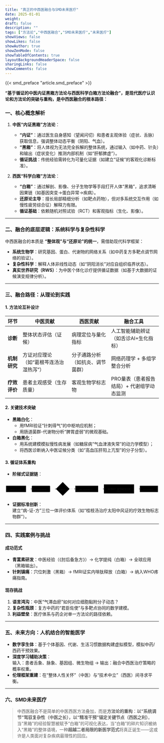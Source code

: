 ```yaml
---
title: "真正的中西医融合与SMD未来医疗"
date: 2025-01-01
weight: 
draft: false
description: ""
tags: ["方法论","中西医融合","SMD未来医疗","未来医疗"]
showViews: false
showLikes: false
showAuthor: true
showZenMode: false
showTableOfContents: true
layoutBackgroundHeaderSpace: false
sharingLinks: false
showComments: false
---
```


{{< smd_preface "article.smd_preface" >}}


<b>“基于循证的中医内证黑箱方法论与西医科学白箱方法论融合”，是现代医疗认识论和方法论的突破与重构，是中西医融合的根本路径：</b>

### **一、核心概念解析**
1. **中医“内证黑箱”方法论**：
   - **“内证”**：通过医生自身感知（望闻问切）和患者主观体验（症状、舌脉）获取信息，强调整体动态平衡（阴阳、气血）。
   - **“黑箱”**：将人体视为无法完全拆解的整体系统，通过输入（如中药、针灸）和输出（症状变化）推测内部机制（如“肝郁脾虚”）。
   - **循证挑战**：传统经验需转化为可量化证据（如建立“证候”的客观化诊断标准）。

2. **西医“科学白箱”方法论**：
   - **“白箱”**：通过解剖、影像、分子生物学等手段打开人体“黑箱”，追求清晰因果链（如基因突变→蛋白异常→疾病）。
   - **还原论主导**：擅长局部精细分析（如靶点药物），但对多系统交互作用（如慢性疲劳综合征）解释力有限。
   - **循证基础**：依赖随机对照试验（RCT）和客观指标（生化、影像）。

---

### **二、融合的底层逻辑：系统科学与复杂性科学**
中西医融合的本质是 **“整体观”与“还原论”的统一**，需借助现代科学框架：
- **系统生物学**：研究基因、蛋白、代谢物的网络关系（如中药复方多靶点调节网络的验证）。
- **复杂性科学**：解释人体非线性动态（如“阴阳消长”对应自组织临界状态）。
- **真实世界研究（RWS）**：为中医个体化诊疗提供循证数据（如基于大数据的证候演变规律分析）。

---

### **三、融合路径：从理论到实践**
#### **1. 方法论互补设计**
| **环节**       | 中医贡献                | 西医贡献                | 融合工具                     |
|----------------|-------------------------|-------------------------|------------------------------|
| **诊断**       | 整体状态评估（证候）    | 病理定位与量化指标      | 人工智能辅助辨证（如舌诊AI+生化指标） |
| **机制研究**   | 方证对应理论（如“葛根芩连汤治湿热泻”） | 分子通路分析（如抗炎、调节菌群） | 网络药理学 + 多组学整合分析    |
| **疗效评价**   | 患者主观感受（生存质量） | 客观生物学标志物        | PRO量表（患者报告结局）+ 代谢组学动态监测 |

#### **2. 关键技术突破**
- **黑箱白化**：  
  - 用fMRI验证“针刺得气”的中枢响应机制；  
  - 用肠道菌群-代谢物分析“脾胃虚弱”的微观基础。
- **白箱黑化**：  
  - 用系统建模模拟慢性病发展（如糖尿病“气血津液失常”的动力学模型）；  
  - 将西医诊断纳入中医证候分类（如“高血压肝阳上亢型”的分子分型）。

#### **3. 循证体系重构**
- **阶梯式证据链**：  


<?xml version="1.0" encoding="UTF-8"?>
<svg xmlns:xlink="http://www.w3.org/1999/xlink" aria-roledescription="flowchart-v2" role="graphics-document document" viewBox="0 0 1326.4000244140625 134" style="max-width: 100%;" class="flowchart" xmlns="http://www.w3.org/2000/svg" width="100%" id="mermaid-svg-3" height="100%"><style>#mermaid-svg-3{font-family:"trebuchet ms",verdana,arial,sans-serif;font-size:16px;fill:#ccc;}@keyframes edge-animation-frame{from{stroke-dashoffset:0;}}@keyframes dash{to{stroke-dashoffset:0;}}#mermaid-svg-3 .edge-animation-slow{stroke-dasharray:9,5!important;stroke-dashoffset:900;animation:dash 50s linear infinite;stroke-linecap:round;}#mermaid-svg-3 .edge-animation-fast{stroke-dasharray:9,5!important;stroke-dashoffset:900;animation:dash 20s linear infinite;stroke-linecap:round;}#mermaid-svg-3 .error-icon{fill:#a44141;}#mermaid-svg-3 .error-text{fill:#ddd;stroke:#ddd;}#mermaid-svg-3 .edge-thickness-normal{stroke-width:1px;}#mermaid-svg-3 .edge-thickness-thick{stroke-width:3.5px;}#mermaid-svg-3 .edge-pattern-solid{stroke-dasharray:0;}#mermaid-svg-3 .edge-thickness-invisible{stroke-width:0;fill:none;}#mermaid-svg-3 .edge-pattern-dashed{stroke-dasharray:3;}#mermaid-svg-3 .edge-pattern-dotted{stroke-dasharray:2;}#mermaid-svg-3 .marker{fill:lightgrey;stroke:lightgrey;}#mermaid-svg-3 .marker.cross{stroke:lightgrey;}#mermaid-svg-3 svg{font-family:"trebuchet ms",verdana,arial,sans-serif;font-size:16px;}#mermaid-svg-3 p{margin:0;}#mermaid-svg-3 .label{font-family:"trebuchet ms",verdana,arial,sans-serif;color:#ccc;}#mermaid-svg-3 .cluster-label text{fill:#F9FFFE;}#mermaid-svg-3 .cluster-label span{color:#F9FFFE;}#mermaid-svg-3 .cluster-label span p{background-color:transparent;}#mermaid-svg-3 .label text,#mermaid-svg-3 span{fill:#ccc;color:#ccc;}#mermaid-svg-3 .node rect,#mermaid-svg-3 .node circle,#mermaid-svg-3 .node ellipse,#mermaid-svg-3 .node polygon,#mermaid-svg-3 .node path{fill:#1f2020;stroke:#ccc;stroke-width:1px;}#mermaid-svg-3 .rough-node .label text,#mermaid-svg-3 .node .label text,#mermaid-svg-3 .image-shape .label,#mermaid-svg-3 .icon-shape .label{text-anchor:middle;}#mermaid-svg-3 .node .katex path{fill:#000;stroke:#000;stroke-width:1px;}#mermaid-svg-3 .rough-node .label,#mermaid-svg-3 .node .label,#mermaid-svg-3 .image-shape .label,#mermaid-svg-3 .icon-shape .label{text-align:center;}#mermaid-svg-3 .node.clickable{cursor:pointer;}#mermaid-svg-3 .root .anchor path{fill:lightgrey!important;stroke-width:0;stroke:lightgrey;}#mermaid-svg-3 .arrowheadPath{fill:lightgrey;}#mermaid-svg-3 .edgePath .path{stroke:lightgrey;stroke-width:2.0px;}#mermaid-svg-3 .flowchart-link{stroke:lightgrey;fill:none;}#mermaid-svg-3 .edgeLabel{background-color:hsl(0, 0%, 34.4117647059%);text-align:center;}#mermaid-svg-3 .edgeLabel p{background-color:hsl(0, 0%, 34.4117647059%);}#mermaid-svg-3 .edgeLabel rect{opacity:0.5;background-color:hsl(0, 0%, 34.4117647059%);fill:hsl(0, 0%, 34.4117647059%);}#mermaid-svg-3 .labelBkg{background-color:rgba(87.75, 87.75, 87.75, 0.5);}#mermaid-svg-3 .cluster rect{fill:hsl(180, 1.5873015873%, 28.3529411765%);stroke:rgba(255, 255, 255, 0.25);stroke-width:1px;}#mermaid-svg-3 .cluster text{fill:#F9FFFE;}#mermaid-svg-3 .cluster span{color:#F9FFFE;}#mermaid-svg-3 div.mermaidTooltip{position:absolute;text-align:center;max-width:200px;padding:2px;font-family:"trebuchet ms",verdana,arial,sans-serif;font-size:12px;background:hsl(20, 1.5873015873%, 12.3529411765%);border:1px solid rgba(255, 255, 255, 0.25);border-radius:2px;pointer-events:none;z-index:100;}#mermaid-svg-3 .flowchartTitleText{text-anchor:middle;font-size:18px;fill:#ccc;}#mermaid-svg-3 rect.text{fill:none;stroke-width:0;}#mermaid-svg-3 .icon-shape,#mermaid-svg-3 .image-shape{background-color:hsl(0, 0%, 34.4117647059%);text-align:center;}#mermaid-svg-3 .icon-shape p,#mermaid-svg-3 .image-shape p{background-color:hsl(0, 0%, 34.4117647059%);padding:2px;}#mermaid-svg-3 .icon-shape rect,#mermaid-svg-3 .image-shape rect{opacity:0.5;background-color:hsl(0, 0%, 34.4117647059%);fill:hsl(0, 0%, 34.4117647059%);}#mermaid-svg-3 :root{--mermaid-font-family:"trebuchet ms",verdana,arial,sans-serif;}</style><g><marker orient="auto" markerHeight="8" markerWidth="8" markerUnits="userSpaceOnUse" refY="5" refX="5" viewBox="0 0 10 10" class="marker flowchart-v2" id="mermaid-svg-3_flowchart-v2-pointEnd"><path style="stroke-width: 1; stroke-dasharray: 1, 0;" class="arrowMarkerPath" d="M 0 0 L 10 5 L 0 10 z"></path></marker><marker orient="auto" markerHeight="8" markerWidth="8" markerUnits="userSpaceOnUse" refY="5" refX="4.5" viewBox="0 0 10 10" class="marker flowchart-v2" id="mermaid-svg-3_flowchart-v2-pointStart"><path style="stroke-width: 1; stroke-dasharray: 1, 0;" class="arrowMarkerPath" d="M 0 5 L 10 10 L 10 0 z"></path></marker><marker orient="auto" markerHeight="11" markerWidth="11" markerUnits="userSpaceOnUse" refY="5" refX="11" viewBox="0 0 10 10" class="marker flowchart-v2" id="mermaid-svg-3_flowchart-v2-circleEnd"><circle style="stroke-width: 1; stroke-dasharray: 1, 0;" class="arrowMarkerPath" r="5" cy="5" cx="5"></circle></marker><marker orient="auto" markerHeight="11" markerWidth="11" markerUnits="userSpaceOnUse" refY="5" refX="-1" viewBox="0 0 10 10" class="marker flowchart-v2" id="mermaid-svg-3_flowchart-v2-circleStart"><circle style="stroke-width: 1; stroke-dasharray: 1, 0;" class="arrowMarkerPath" r="5" cy="5" cx="5"></circle></marker><marker orient="auto" markerHeight="11" markerWidth="11" markerUnits="userSpaceOnUse" refY="5.2" refX="12" viewBox="0 0 11 11" class="marker cross flowchart-v2" id="mermaid-svg-3_flowchart-v2-crossEnd"><path style="stroke-width: 2; stroke-dasharray: 1, 0;" class="arrowMarkerPath" d="M 1,1 l 9,9 M 10,1 l -9,9"></path></marker><marker orient="auto" markerHeight="11" markerWidth="11" markerUnits="userSpaceOnUse" refY="5.2" refX="-1" viewBox="0 0 11 11" class="marker cross flowchart-v2" id="mermaid-svg-3_flowchart-v2-crossStart"><path style="stroke-width: 2; stroke-dasharray: 1, 0;" class="arrowMarkerPath" d="M 1,1 l 9,9 M 10,1 l -9,9"></path></marker><g class="root"><g class="clusters"></g><g class="edgePaths"><path marker-end="url(#mermaid-svg-3_flowchart-v2-pointEnd)" style="" class="edge-thickness-normal edge-pattern-solid edge-thickness-normal edge-pattern-solid flowchart-link" id="L_A_B_0" d="M180,67L184.167,67C188.333,67,196.667,67,204.333,67C212,67,219,67,222.5,67L226,67"></path><path marker-end="url(#mermaid-svg-3_flowchart-v2-pointEnd)" style="" class="edge-thickness-normal edge-pattern-solid edge-thickness-normal edge-pattern-solid flowchart-link" id="L_B_C_0" d="M388,67L392.167,67C396.333,67,404.667,67,412.417,67.07C420.167,67.141,427.334,67.281,430.917,67.351L434.501,67.422"></path><path marker-end="url(#mermaid-svg-3_flowchart-v2-pointEnd)" style="" class="edge-thickness-normal edge-pattern-solid edge-thickness-normal edge-pattern-solid flowchart-link" id="L_C_D_0" d="M556.5,67.5L560.583,67.417C564.667,67.333,572.833,67.167,580.417,67.083C588,67,595,67,598.5,67L602,67"></path><path marker-end="url(#mermaid-svg-3_flowchart-v2-pointEnd)" style="" class="edge-thickness-normal edge-pattern-solid edge-thickness-normal edge-pattern-solid flowchart-link" id="L_D_E_0" d="M802.4,67L806.567,67C810.733,67,819.067,67,826.733,67C834.4,67,841.4,67,844.9,67L848.4,67"></path><path marker-end="url(#mermaid-svg-3_flowchart-v2-pointEnd)" style="" class="edge-thickness-normal edge-pattern-solid edge-thickness-normal edge-pattern-solid flowchart-link" id="L_E_F_0" d="M1112.4,67L1116.567,67C1120.733,67,1129.067,67,1136.733,67C1144.4,67,1151.4,67,1154.9,67L1158.4,67"></path></g><g class="edgeLabels"><g class="edgeLabel"><g transform="translate(0, 0)" class="label"><foreignObject height="0" width="0"><div style="display: table-cell; white-space: nowrap; line-height: 1.5; max-width: 200px; text-align: center;" class="labelBkg" xmlns="http://www.w3.org/1999/xhtml"><span class="edgeLabel"></span></div></foreignObject></g></g><g class="edgeLabel"><g transform="translate(0, 0)" class="label"><foreignObject height="0" width="0"><div style="display: table-cell; white-space: nowrap; line-height: 1.5; max-width: 200px; text-align: center;" class="labelBkg" xmlns="http://www.w3.org/1999/xhtml"><span class="edgeLabel"></span></div></foreignObject></g></g><g class="edgeLabel"><g transform="translate(0, 0)" class="label"><foreignObject height="0" width="0"><div style="display: table-cell; white-space: nowrap; line-height: 1.5; max-width: 200px; text-align: center;" class="labelBkg" xmlns="http://www.w3.org/1999/xhtml"><span class="edgeLabel"></span></div></foreignObject></g></g><g class="edgeLabel"><g transform="translate(0, 0)" class="label"><foreignObject height="0" width="0"><div style="display: table-cell; white-space: nowrap; line-height: 1.5; max-width: 200px; text-align: center;" class="labelBkg" xmlns="http://www.w3.org/1999/xhtml"><span class="edgeLabel"></span></div></foreignObject></g></g><g class="edgeLabel"><g transform="translate(0, 0)" class="label"><foreignObject height="0" width="0"><div style="display: table-cell; white-space: nowrap; line-height: 1.5; max-width: 200px; text-align: center;" class="labelBkg" xmlns="http://www.w3.org/1999/xhtml"><span class="edgeLabel"></span></div></foreignObject></g></g></g><g class="nodes"><g transform="translate(94, 67)" id="flowchart-A-0" class="node default"><rect height="54" width="172" y="-27" x="-86" style="" class="basic label-container"></rect><g transform="translate(-56, -12)" style="" class="label"><rect></rect><foreignObject height="24" width="112"><div style="display: table-cell; white-space: nowrap; line-height: 1.5; max-width: 200px; text-align: center;" xmlns="http://www.w3.org/1999/xhtml"><span class="nodeLabel"><p>中医经验与古籍</p></span></div></foreignObject></g></g><g transform="translate(309, 67)" id="flowchart-B-1" class="node default"><rect height="54" width="158" y="-27" x="-79" ry="5" rx="5" style="" class="basic label-container"></rect><g transform="translate(-64, -12)" style="" class="label"><rect></rect><foreignObject height="24" width="128"><div style="display: table-cell; white-space: nowrap; line-height: 1.5; max-width: 200px; text-align: center;" xmlns="http://www.w3.org/1999/xhtml"><span class="nodeLabel"><p>真实世界数据挖掘</p></span></div></foreignObject></g></g><g transform="translate(497, 67)" id="flowchart-C-3" class="node default"><polygon transform="translate(-59,59)" class="label-container" points="59,0 118,-59 59,-118 0,-59"></polygon><g transform="translate(-32, -12)" style="" class="label"><rect></rect><foreignObject height="24" width="64"><div style="display: table-cell; white-space: nowrap; line-height: 1.5; max-width: 200px; text-align: center;" xmlns="http://www.w3.org/1999/xhtml"><span class="nodeLabel"><p>关键假说</p></span></div></foreignObject></g></g><g transform="translate(704.2000045776367, 67)" id="flowchart-D-5" class="node default"><rect height="54" width="196.40000915527344" y="-27" x="-98.20000457763672" style="" class="basic label-container"></rect><g transform="translate(-68.20000457763672, -12)" style="" class="label"><rect></rect><foreignObject height="24" width="136.40000915527344"><div style="display: table-cell; white-space: nowrap; line-height: 1.5; max-width: 200px; text-align: center;" xmlns="http://www.w3.org/1999/xhtml"><span class="nodeLabel"><p>细胞/动物模型验证</p></span></div></foreignObject></g></g><g transform="translate(982.4000091552734, 67)" id="flowchart-E-7" class="node default"><rect height="78" width="260" y="-39" x="-130" style="" class="basic label-container"></rect><g transform="translate(-100, -24)" style="" class="label"><rect></rect><foreignObject height="48" width="200"><div style="display: table; white-space: break-spaces; line-height: 1.5; max-width: 200px; text-align: center; width: 200px;" xmlns="http://www.w3.org/1999/xhtml"><span class="nodeLabel"><p>设计型RCT（如“同病异治”分层试验）</p></span></div></foreignObject></g></g><g transform="translate(1240.4000091552734, 67)" id="flowchart-F-9" class="node default"><rect height="54" width="156" y="-27" x="-78" style="" class="basic label-container"></rect><g transform="translate(-48, -12)" style="" class="label"><rect></rect><foreignObject height="24" width="96"><div style="display: table-cell; white-space: nowrap; line-height: 1.5; max-width: 200px; text-align: center;" xmlns="http://www.w3.org/1999/xhtml"><span class="nodeLabel"><p>临床指南整合</p></span></div></foreignObject></g></g></g></g></g></svg>


- **证据标准创新**：  
  建立“病-证-方”三位一体评价体系（如“桂枝汤治疗太阳中风证的疗效生物标志物群”）。

---

### **四、实践案例与挑战**
#### **成功范式**
- **青蒿素研发**：中医经验（《肘后备急方》）→ 化学提纯（白箱）→ 全球应用（黑箱输出）。
- **针刺镇痛**：穴位刺激（黑箱）→ fMRI证实内啡肽释放（白箱）→ 纳入WHO疼痛指南。

#### **现存挑战**
1. **语言鸿沟**：中医“气滞血瘀”如何对应细胞黏附分子动态？
2. **复杂性瓶颈**：复方中药的“君臣佐使”与多靶点协同的数学建模。
3. **利益壁垒**：医疗体系与药企对单一方法论的路径依赖。

---

### **五、未来方向：人机结合的智能医学**
- **数字孪生体**：基于个体基因、代谢、生活习惯数据构建虚拟模型，模拟中药/西药干预效果。
- **深度学习辅助决策**：  
  输入：患者舌象、脉象、基因组、微生物组 → 输出：融合中西医治疗策略的概率权重。
- **伦理框架重建**：在“整体人性关怀”（中医）与“技术中立”（西医）间寻求平衡。

---

### **六、SMD未来医疗**
>中西医融合不是简单的中医西医方法叠加，而是**方法论的重构**：**以“系统调节”驾驭复杂性（中医之长），以“精准干预”锚定关键节点（西医之利）**。当“黑箱”的经验智慧被赋予“白箱”的可视化表达，当“白箱”的碎片知识被纳入“黑箱”的整体语境，一种**超越二者局限的新医学范式**将真正诞生——这或许是人类面对复杂疾病最理性的回应。